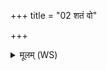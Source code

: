 +++
title = "02 शतं वो"

+++
<details><summary>मूलम् (WS)</summary>

शतं वो अम्ब धामानि सहस्रमुत वो रुहः ।  
अधा शतकृत्वो यूयमिमं मे अगदं कृत ॥ २ ॥
</details>